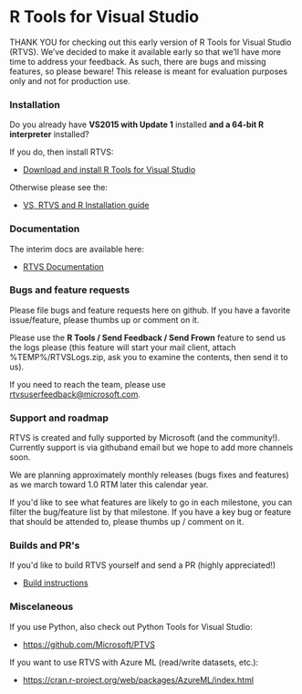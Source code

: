 # R Tools for Visual Studio

THANK YOU for checking out this early version of R Tools for Visual Studio (RTVS). We’ve decided to make it available early so that we’ll have more time to address your feedback. As such, there are bugs and missing features, so please beware! This release is meant for evaluation purposes only and not for production use.

### Installation

Do you already have **VS2015 with Update 1** installed **and a 64-bit R interpreter** installed?

If you do, then install RTVS:

* [Download and install R Tools for Visual Studio](https://aka.ms/rtvs-current)

Otherwise please see the:

* [VS, RTVS and R Installation guide](http://microsoft.github.io/RTVS-docs/installation.html)


### Documentation

The interim docs are available here:

* [RTVS Documentation](http://microsoft.github.io/RTVS-docs/)


### Bugs and feature requests

Please file bugs and feature requests here on github.  If you have a favorite issue/feature, please thumbs up or comment on it.

Please use the **R Tools / Send Feedback / Send Frown** feature to send us the logs please (this feature will start your mail client, attach %TEMP%/RTVSLogs.zip, ask you to examine the contents, then send it to us).

If you need to reach the team, please use rtvsuserfeedback@microsoft.com.


### Support and roadmap

RTVS is created and fully supported by Microsoft (and the community!).  Currently support is via githuband email but we hope to add more channels soon.

We are planning approximately monthly releases (bugs fixes and features) as we march toward 1.0 RTM later this calendar year.

If you'd like to see what features are likely to go in each milestone, you can filter the bug/feature list by that milestone.  If you have a key bug or feature that should be attended to, please thumbs up / comment on it.  

### Builds and PR's

If you'd like to build RTVS yourself and send a PR (highly appreciated!)

* [Build instructions](https://github.com/Microsoft/RTVS/blob/master/Build.md)

### Miscelaneous

If you use Python, also check out Python Tools for Visual Studio:

* https://github.com/Microsoft/PTVS

If you want to use RTVS with Azure ML (read/write datasets, etc.):

* https://cran.r-project.org/web/packages/AzureML/index.html 









